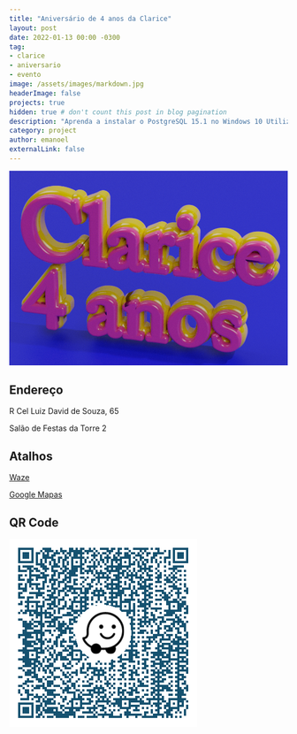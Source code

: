 ```yaml
---
title: "Aniversário de 4 anos da Clarice"
layout: post
date: 2022-01-13 00:00 -0300
tag: 
- clarice
- aniversario
- evento
image: /assets/images/markdown.jpg
headerImage: false
projects: true
hidden: true # don't count this post in blog pagination
description: "Aprenda a instalar o PostgreSQL 15.1 no Windows 10 Utilizando o Ansible"
category: project
author: emanoel
externalLink: false
---
```

![header](https://github.com/emanoelopes/emanoelopes.github.io/blob/master/assets/images/clarice4anos-small.png)

## Endereço

R Cel Luiz David de Souza, 65

Salão de Festas da Torre 2

## Atalhos

[Waze](https://www.waze.com/en/live-map/directions/br/ce/rua-coronel-luiz-david-de-souza?place=Ek5SLiBDZWwuIEx1aXogRGF2aWQgZGUgU291emEgLSBQcmVzLiBLZW5uZWR5LCBGb3J0YWxlemEgLSBDRSwgNjAzNTUtMzM3LCBCcmF6aWwiLiosChQKEglrj8tpiEnHBxEaVeOJA2Ri5BIUChIJQTaP4X9JxwcR0kjWiczWJ8Y)


[Google Mapas](https://goo.gl/maps/McqGCourFt5C8MqF6)

## QR Code

![qrcodewaze](https://raw.githubusercontent.com/emanoelopes/emanoelopes.github.io/master/assets/images/cel-luiz-david-souza-65.png)
